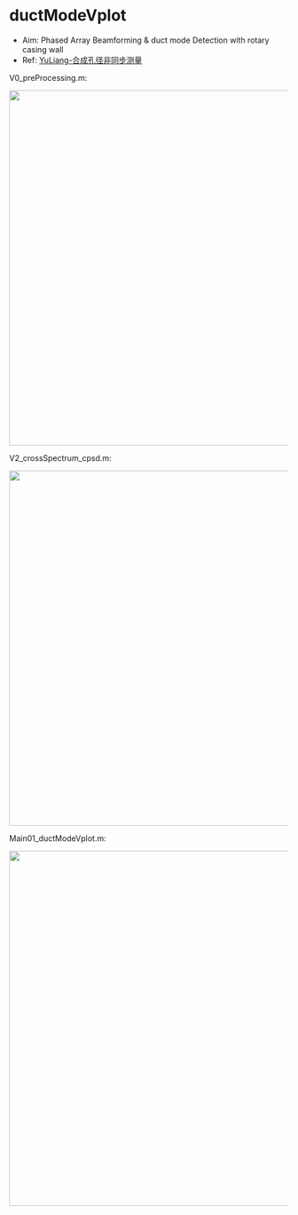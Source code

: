 # ductModeVplot
- Aim: Phased Array Beamforming & duct mode Detection with rotary casing wall
- Ref: [YuLiang-合成孔径非同步测量](https://www.researchgate.net/profile/Liang-Yu-31)

V0_preProcessing.m:

<img src="https://cdn.mathpix.com/snip/images/bWRbMcVemtY8BTfBfjO66S5FU5BZo5AzfE0I36DBBU8.original.fullsize.png" width="640px">


V2_crossSpectrum_cpsd.m:

<img src="https://cdn.mathpix.com/snip/images/603N__624t4GKBu3Uv9hnE3ZrsBt3FQCgbpTbGLXRgE.original.fullsize.png"  width="640px">

Main01_ductModeVplot.m:

<img src="https://cdn.mathpix.com/snip/images/stLrOVF15qQx8FRaNFFYsa9HA0TlUFEkQ4DFFAx4qho.original.fullsize.png"  width="640px">

